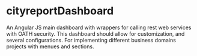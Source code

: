 # cityreportDashboard
An Angular JS main dashboard with wrappers for calling rest web services with OATH security.
This dashboard should allow for customization, and several configurations.
For implementing different business domains projects with menues and sections.
